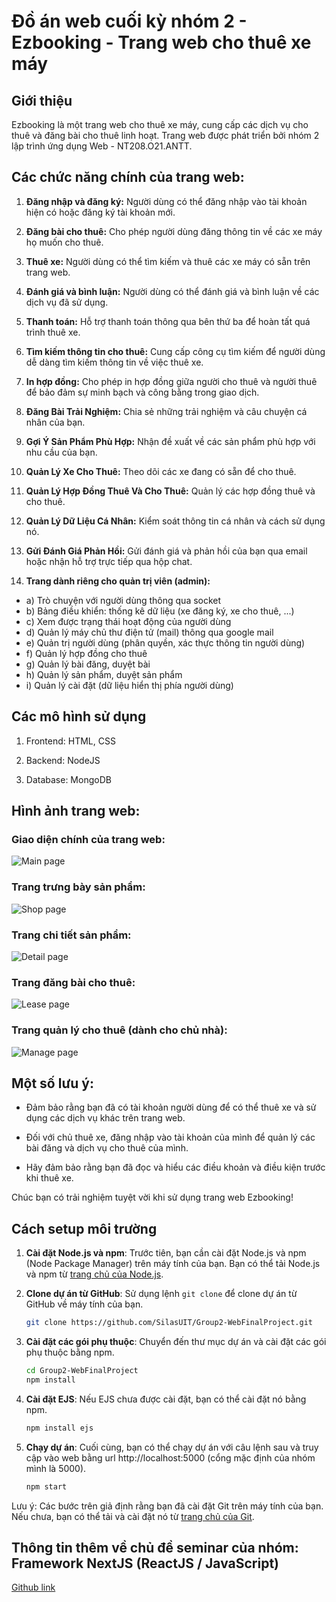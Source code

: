 # Đồ án web cuối kỳ nhóm 2 - Ezbooking - Trang web cho thuê xe máy

## Giới thiệu

Ezbooking là một trang web cho thuê xe máy, cung cấp các dịch vụ cho thuê và đăng bài cho thuê linh hoạt. Trang web được phát triển bởi nhóm 2 lập trình ứng dụng Web - NT208.O21.ANTT.

## Các chức năng chính của trang web:

1. **Đăng nhập và đăng ký:** Người dùng có thể đăng nhập vào tài khoản hiện có hoặc đăng ký tài khoản mới.

2. **Đăng bài cho thuê:** Cho phép người dùng đăng thông tin về các xe máy họ muốn cho thuê.

3. **Thuê xe:** Người dùng có thể tìm kiếm và thuê các xe máy có sẵn trên trang web.

4. **Đánh giá và bình luận:** Người dùng có thể đánh giá và bình luận về các dịch vụ đã sử dụng.

5. **Thanh toán:** Hỗ trợ thanh toán thông qua bên thứ ba để hoàn tất quá trình thuê xe.

6. **Tìm kiếm thông tin cho thuê:** Cung cấp công cụ tìm kiếm để người dùng dễ dàng tìm kiếm thông tin về việc thuê xe.

7. **In hợp đồng:** Cho phép in hợp đồng giữa người cho thuê và người thuê để bảo đảm sự minh bạch và công bằng trong giao dịch.

8. **Đăng Bài Trải Nghiệm:** Chia sẻ những trải nghiệm và câu chuyện cá nhân của bạn.

9. **Gợi Ý Sản Phẩm Phù Hợp:** Nhận đề xuất về các sản phẩm phù hợp với nhu cầu của bạn.

10. **Quản Lý Xe Cho Thuê:** Theo dõi các xe đang có sẵn để cho thuê.

11. **Quản Lý Hợp Đồng Thuê Và Cho Thuê:** Quản lý các hợp đồng thuê và cho thuê.

12. **Quản Lý Dữ Liệu Cá Nhân:** Kiểm soát thông tin cá nhân và cách sử dụng nó.

13. **Gửi Đánh Giá Phản Hồi:** Gửi đánh giá và phản hồi của bạn qua email hoặc nhận hỗ trợ trực tiếp qua hộp chat.

14. **Trang dành riêng cho quản trị viên (admin):** 
 - a) Trò chuyện với người dùng thông qua socket 
 - b) Bảng điều khiển: thống kê dữ liệu (xe đăng ký, xe cho thuê, ...)
 - c) Xem được trạng thái hoạt động của người dùng
 - d) Quản lý máy chủ thư điện tử (mail) thông qua google mail
 - e) Quản trị người dùng (phân quyền, xác thực thông tin người dùng)
 - f) Quản lý hợp đồng cho thuê
 - g) Quản lý bài đăng, duyệt bài 
 - h) Quản lý sản phẩm, duyệt sản phẩm
 - i) Quản lý cài đặt (dữ liệu hiển thị phía người dùng)


## Các mô hình sử dụng

1. Frontend: HTML, CSS

2. Backend: NodeJS

3. Database: MongoDB
 
## Hình ảnh trang web:

### Giao diện chính của trang web:
![Main page](Demo/main_page.png)

### Trang trưng bày sản phẩm:
![Shop page](Demo/shop_page.png)

### Trang chi tiết sản phẩm:
![Detail page](Demo/detail_product_page.png)

### Trang đăng bài cho thuê:
![Lease page](Demo/lease_page.png)

### Trang quản lý cho thuê (dành cho chủ nhà):
![Manage page](Demo/mange_page_for_landlord.png)


## Một số lưu ý:

- Đảm bảo rằng bạn đã có tài khoản người dùng để có thể thuê xe và sử dụng các dịch vụ khác trên trang web.

- Đối với chủ thuê xe, đăng nhập vào tài khoản của mình để quản lý các bài đăng và dịch vụ cho thuê của mình.

- Hãy đảm bảo rằng bạn đã đọc và hiểu các điều khoản và điều kiện trước khi thuê xe.

Chúc bạn có trải nghiệm tuyệt vời khi sử dụng trang web Ezbooking!

## Cách setup môi trường

1. **Cài đặt Node.js và npm**: Trước tiên, bạn cần cài đặt Node.js và npm (Node Package Manager) trên máy tính của bạn. Bạn có thể tải Node.js và npm từ [trang chủ của Node.js](https://nodejs.org/).

2. **Clone dự án từ GitHub**: Sử dụng lệnh `git clone` để clone dự án từ GitHub về máy tính của bạn.

    ```bash
    git clone https://github.com/SilasUIT/Group2-WebFinalProject.git
    ```

3. **Cài đặt các gói phụ thuộc**: Chuyển đến thư mục dự án và cài đặt các gói phụ thuộc bằng npm.

    ```bash
    cd Group2-WebFinalProject
    npm install
    ```

4. **Cài đặt EJS**: Nếu EJS chưa được cài đặt, bạn có thể cài đặt nó bằng npm.

    ```bash
    npm install ejs
    ```

5. **Chạy dự án**: Cuối cùng, bạn có thể chạy dự án với câu lệnh sau và truy cập vào web bằng url http://localhost:5000 (cổng mặc định của nhóm mình là 5000).

    ```bash
    npm start
    ```

Lưu ý: Các bước trên giả định rằng bạn đã cài đặt Git trên máy tính của bạn. Nếu chưa, bạn có thể tải và cài đặt nó từ [trang chủ của Git](https://git-scm.com/).

## Thông tin thêm về chủ đề seminar của nhóm: Framework NextJS (ReactJS / JavaScript)
[Github link](https://github.com/SilasUIT/NT208.O21.ANTT-Group02-MidtermSeminar)
